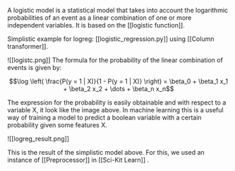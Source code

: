 A logistic model is a statistical model that takes into account the logarithmic probabilities of an event as a linear combination of one or more independent variables. It is based on the [[logistic function]].

Simplistic example for logreg: [[logistic_regression.py]] using [[Column transformer]].

![[logistc.png]]
The formula for the probability of the linear combination of events is given by: 

$$\log \left( \frac{P(y = 1 | X)}{1 - P(y = 1 | X)} \right) = \beta_0 + \beta_1 x_1 + \beta_2 x_2 + \dots + \beta_n x_n$$

The expression for the probability is easily obtainable and with respect to a variable X, it look like the image above.
In machine learning this is a useful way of training a model to predict a boolean variable with a certain probability given some features X. 

![[logreg_result.png]]

This is the result of the simplistic model above. For this, we used an instance of [[Preprocessor]] in [[Sci-Kit Learn]] . 